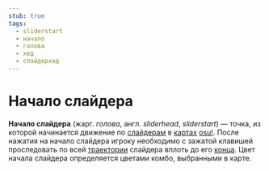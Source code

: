 ```yaml
---
stub: true
tags:
  - sliderstart
  - начало
  - голова
  - хед
  - слайдерхед
---
```


# Начало слайдера

**Начало слайдера** (жарг. *голова*, англ. *sliderhead*, *sliderstart*) — точка, из которой начинается движение по [слайдерам](/wiki/Hit_object/Slider) в [картах](/wiki/Beatmap) [osu!](/wiki/Game_mode/osu!). После нажатия на начало слайдера игроку необходимо с зажатой клавишей проследовать по всей [траектории](/wiki/Hit_object/Sliderbody) слайдера вплоть до его [конца](/wiki/Hit_object/Slidertail). Цвет начала слайдера определяется цветами комбо, выбранными в карте.
